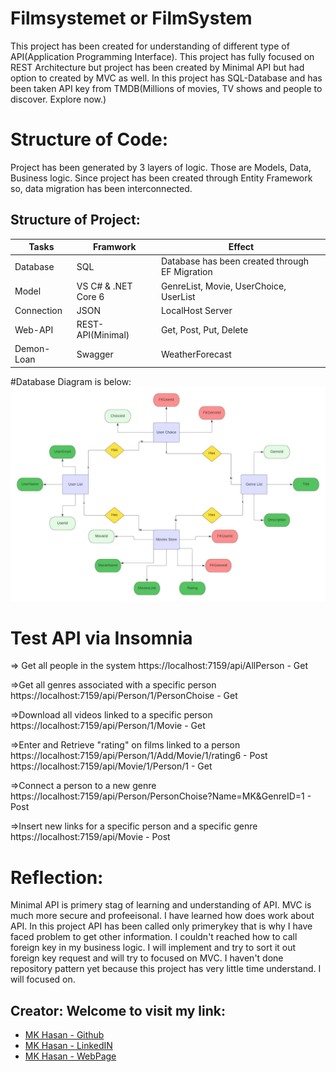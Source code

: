 # Filmsystemet or FilmSystem
This project has been created for understanding of different type of API(Application Programming Interface). This project has fully focused on REST Architecture but project has been created by Minimal API but had option to created by MVC as well. 
In this project has SQL-Database and has been taken API key from TMDB(Millions of movies, TV shows and people to discover. Explore now.)

# Structure of Code:
Project has been generated by 3 layers of logic. Those are Models, Data, Business logic. Since project has been created through Entity Framework so, data migration has been interconnected.

## Structure of Project:
|   Tasks     |   Framwork    |  Effect  |
|-----|--------|-------|
|Database |   SQL   | Database has been created through EF Migration
|Model | VS C# & .NET Core 6   | GenreList, Movie, UserChoice, UserList
|Connection |  JSON   |  LocalHost Server
|Web-API |    REST-API(Minimal)     |  Get, Post, Put, Delete
|Demon-Loan |    Swagger     |  WeatherForecast

#Database Diagram is below:
![Database Diagram](https://github.com/chasmkhasan/FilmSystemMinimalApiSQL/blob/bc786c2422e89b88cdcdc73eae9947f14881f37c/FilmSystemMinimalApiSQL/FilmSystemDiagram.jpeg)

# Test API via Insomnia
=> Get all people in the system
https://localhost:7159/api/AllPerson - Get

=>Get all genres associated with a specific person
https://localhost:7159/api/Person/1/PersonChoise - Get

=>Download all videos linked to a specific person
https://localhost:7159/api/Person/1/Movie - Get

=>Enter and Retrieve "rating" on films linked to a person
https://localhost:7159/api/Person/1/Add/Movie/1/rating6 - Post
https://localhost:7159/api/Movie/1/Person/1 - Get

=>Connect a person to a new genre
https://localhost:7159/api/Person/PersonChoise?Name=MK&GenreID=1 - Post

=>Insert new links for a specific person and a specific genre
https://localhost:7159/api/Movie - Post

# Reflection:
Minimal API is primery stag of learning and understanding of API. MVC is much more secure and profeeisonal. I have learned how does work about API. In this project API has been called only primerykey that is why I have faced problem to get other information. I couldn't reached how to call foreign key in my business logic. I will implement and try to sort it out foreign key request and will try to focused on MVC. 
I haven't done repository pattern yet because this project has very little time understand. I will focused on.

## Creator: Welcome to visit my link:

- [MK Hasan - Github](https://github.com/chasmkhasan)
- [MK Hasan - LinkedIN](linkedin.com/in/md-kamrul-hasan-b72b1931)
- [MK Hasan - WebPage](chasmkhasan.github.io/Dynamic-CV/)


